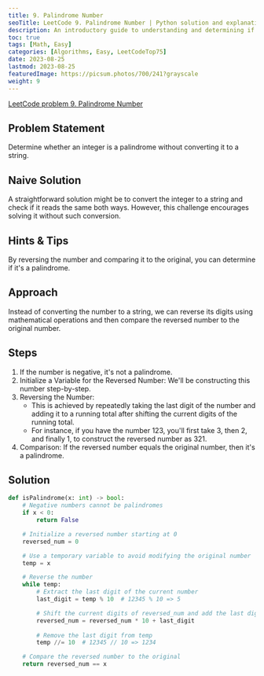 ```yaml
---
title: 9. Palindrome Number
seoTitle: LeetCode 9. Palindrome Number | Python solution and explanation
description: An introductory guide to understanding and determining if a number is a palindrome.
toc: true
tags: [Math, Easy]
categories: [Algorithms, Easy, LeetCodeTop75]
date: 2023-08-25
lastmod: 2023-08-25
featuredImage: https://picsum.photos/700/241?grayscale
weight: 9
---
```


[LeetCode problem 9. Palindrome Number](<https://leetcode.com/problems/palindrome-number/>)

## Problem Statement

Determine whether an integer is a palindrome without converting it to a string.

## Naive Solution

A straightforward solution might be to convert the integer to a string and check if it reads the same both ways. However, this challenge encourages solving it without such conversion.

## Hints & Tips

By reversing the number and comparing it to the original, you can determine if it's a palindrome.

## Approach

Instead of converting the number to a string, we can reverse its digits using mathematical operations and then compare the reversed number to the original number.

## Steps

1. If the number is negative, it's not a palindrome.
2. Initialize a Variable for the Reversed Number: We'll be constructing this number step-by-step.
3. Reversing the Number:
   - This is achieved by repeatedly taking the last digit of the number and adding it to a running total after shifting the current digits of the running total.
   - For instance, if you have the number 123, you'll first take 3, then 2, and finally 1, to construct the reversed number as 321.
3. Comparison: If the reversed number equals the original number, then it's a palindrome.

## Solution

```python
def isPalindrome(x: int) -> bool:
    # Negative numbers cannot be palindromes
    if x < 0:
        return False

    # Initialize a reversed number starting at 0
    reversed_num = 0

    # Use a temporary variable to avoid modifying the original number
    temp = x

    # Reverse the number
    while temp:
        # Extract the last digit of the current number
        last_digit = temp % 10  # 12345 % 10 => 5

        # Shift the current digits of reversed_num and add the last digit of temp
        reversed_num = reversed_num * 10 + last_digit
        
        # Remove the last digit from temp
        temp //= 10  # 12345 // 10 => 1234

    # Compare the reversed number to the original
    return reversed_num == x
```
